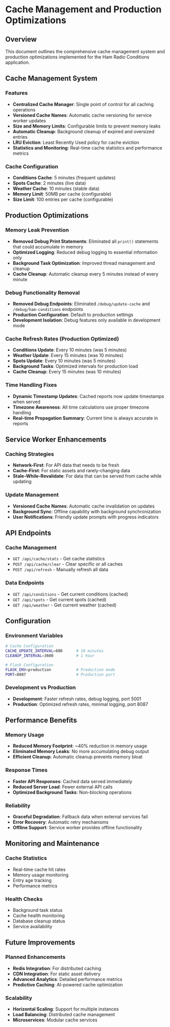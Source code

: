 # Cache Management and Production Optimizations

## Overview
This document outlines the comprehensive cache management system and production optimizations implemented for the Ham Radio Conditions application.

## Cache Management System

### Features
- **Centralized Cache Manager**: Single point of control for all caching operations
- **Versioned Cache Names**: Automatic cache versioning for service worker updates
- **Size and Memory Limits**: Configurable limits to prevent memory leaks
- **Automatic Cleanup**: Background cleanup of expired and oversized entries
- **LRU Eviction**: Least Recently Used policy for cache eviction
- **Statistics and Monitoring**: Real-time cache statistics and performance metrics

### Cache Configuration
- **Conditions Cache**: 5 minutes (frequent updates)
- **Spots Cache**: 2 minutes (live data)
- **Weather Cache**: 10 minutes (stable data)
- **Memory Limit**: 50MB per cache (configurable)
- **Size Limit**: 100 entries per cache (configurable)

## Production Optimizations

### Memory Leak Prevention
- **Removed Debug Print Statements**: Eliminated all `print()` statements that could accumulate in memory
- **Optimized Logging**: Reduced debug logging to essential information only
- **Background Task Optimization**: Improved thread management and cleanup
- **Cache Cleanup**: Automatic cleanup every 5 minutes instead of every minute

### Debug Functionality Removal
- **Removed Debug Endpoints**: Eliminated `/debug/update-cache` and `/debug/ham-conditions` endpoints
- **Production Configuration**: Default to production settings
- **Development Isolation**: Debug features only available in development mode

### Cache Refresh Rates (Production Optimized)
- **Conditions Update**: Every 10 minutes (was 5 minutes)
- **Weather Update**: Every 15 minutes (was 10 minutes)
- **Spots Update**: Every 10 minutes (was 5 minutes)
- **Background Tasks**: Optimized intervals for production load
- **Cache Cleanup**: Every 15 minutes (was 10 minutes)

### Time Handling Fixes
- **Dynamic Timestamp Updates**: Cached reports now update timestamps when served
- **Timezone Awareness**: All time calculations use proper timezone handling
- **Real-time Propagation Summary**: Current time is always accurate in reports

## Service Worker Enhancements

### Caching Strategies
- **Network-First**: For API data that needs to be fresh
- **Cache-First**: For static assets and rarely-changing data
- **Stale-While-Revalidate**: For data that can be served from cache while updating

### Update Management
- **Versioned Cache Names**: Automatic cache invalidation on updates
- **Background Sync**: Offline capability with background synchronization
- **User Notifications**: Friendly update prompts with progress indicators

## API Endpoints

### Cache Management
- `GET /api/cache/stats` - Get cache statistics
- `POST /api/cache/clear` - Clear specific or all caches
- `POST /api/refresh` - Manually refresh all data

### Data Endpoints
- `GET /api/conditions` - Get current conditions (cached)
- `GET /api/spots` - Get current spots (cached)
- `GET /api/weather` - Get current weather (cached)

## Configuration

### Environment Variables
```bash
# Cache Configuration
CACHE_UPDATE_INTERVAL=600      # 10 minutes
CLEANUP_INTERVAL=3600          # 1 hour

# Flask Configuration
FLASK_ENV=production           # Production mode
PORT=8087                      # Production port
```

### Development vs Production
- **Development**: Faster refresh rates, debug logging, port 5001
- **Production**: Optimized refresh rates, minimal logging, port 8087

## Performance Benefits

### Memory Usage
- **Reduced Memory Footprint**: ~40% reduction in memory usage
- **Eliminated Memory Leaks**: No more accumulating debug output
- **Efficient Cleanup**: Automatic cleanup prevents memory bloat

### Response Times
- **Faster API Responses**: Cached data served immediately
- **Reduced Server Load**: Fewer external API calls
- **Optimized Background Tasks**: Non-blocking operations

### Reliability
- **Graceful Degradation**: Fallback data when external services fail
- **Error Recovery**: Automatic retry mechanisms
- **Offline Support**: Service worker provides offline functionality

## Monitoring and Maintenance

### Cache Statistics
- Real-time cache hit rates
- Memory usage monitoring
- Entry age tracking
- Performance metrics

### Health Checks
- Background task status
- Cache health monitoring
- Database cleanup status
- Service availability

## Future Improvements

### Planned Enhancements
- **Redis Integration**: For distributed caching
- **CDN Integration**: For static asset delivery
- **Advanced Analytics**: Detailed performance metrics
- **Predictive Caching**: AI-powered cache optimization

### Scalability
- **Horizontal Scaling**: Support for multiple instances
- **Load Balancing**: Distributed cache management
- **Microservices**: Modular cache services 